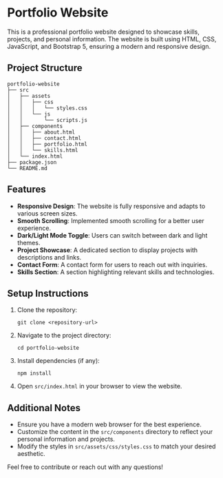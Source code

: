 # Portfolio Website

This is a professional portfolio website designed to showcase skills, projects, and personal information. The website is built using HTML, CSS, JavaScript, and Bootstrap 5, ensuring a modern and responsive design.

## Project Structure

```
portfolio-website
├── src
│   ├── assets
│   │   ├── css
│   │   │   └── styles.css
│   │   └── js
│   │       └── scripts.js
│   ├── components
│   │   ├── about.html
│   │   ├── contact.html
│   │   ├── portfolio.html
│   │   └── skills.html
│   └── index.html
├── package.json
└── README.md
```

## Features

- **Responsive Design**: The website is fully responsive and adapts to various screen sizes.
- **Smooth Scrolling**: Implemented smooth scrolling for a better user experience.
- **Dark/Light Mode Toggle**: Users can switch between dark and light themes.
- **Project Showcase**: A dedicated section to display projects with descriptions and links.
- **Contact Form**: A contact form for users to reach out with inquiries.
- **Skills Section**: A section highlighting relevant skills and technologies.

## Setup Instructions

1. Clone the repository:
   ```
   git clone <repository-url>
   ```

2. Navigate to the project directory:
   ```
   cd portfolio-website
   ```

3. Install dependencies (if any):
   ```
   npm install
   ```

4. Open `src/index.html` in your browser to view the website.

## Additional Notes

- Ensure you have a modern web browser for the best experience.
- Customize the content in the `src/components` directory to reflect your personal information and projects.
- Modify the styles in `src/assets/css/styles.css` to match your desired aesthetic.

Feel free to contribute or reach out with any questions!